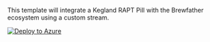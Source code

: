 This template will integrate a Kegland RAPT Pill with the Brewfather ecosystem using a custom stream.

[![Deploy to Azure](https://aka.ms/deploytoazurebutton)](https://portal.azure.com/#create/Microsoft.Template/uri/https%3A%2F%2Fraw.githubusercontent.com%2Fjacobludriks%2Frapt-brewfather%2Fmain%2Fazuredeploy.json)